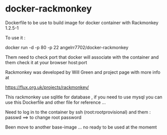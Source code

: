 docker-rackmonkey
==========

Dockerfile to be use to build image for docker container with Rackmonkey 1.2.5-1


To use it :

docker run -d -p 80 -p 22 angelrr7702/docker-rackmonkey

Them need to  check port that docker will associate with the container and them check it at your browser host:port
 

 Rackmonkey was developed by Will Green and project page with more info at
 
https://flux.org.uk/projects/rackmonkey/


This rackmonkey use sqlitle for database , if you need to use mysql you can use this Dockerfile and other file for reference ...


Need to log in to the container by ssh (root:rootprovisional) and them : passwd  ==> to change root password

Been move to another base-image ... no ready to be used at the momemt

